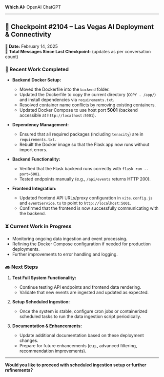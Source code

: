 **Which AI:** OpenAI ChatGPT

---

## 📝 Checkpoint #2104 – Las Vegas AI Deployment & Connectivity
**📅 Date:** February 14, 2025  
**🔢 Total Messages Since Last Checkpoint:** (updates as per conversation count)

### 🧩 Recent Work Completed
- **Backend Docker Setup:**
  - Moved the Dockerfile into the `backend` folder.
  - Updated the Dockerfile to copy the current directory (`COPY . /app/`) and install dependencies via `requirements.txt`.
  - Resolved container name conflicts by removing existing containers.
  - Updated Docker Compose to use host port **5001** (backend accessible at `http://localhost:5001`).

- **Dependency Management:**
  - Ensured that all required packages (including `tenacity`) are in `requirements.txt`.
  - Rebuilt the Docker image so that the Flask app now runs without import errors.

- **Backend Functionality:**
  - Verified that the Flask backend runs correctly with `flask run --port=5001`.
  - Tested endpoints manually (e.g., `/api/events` returns HTTP 200).

- **Frontend Integration:**
  - Updated frontend API URLs/proxy configuration in `vite.config.js` and `eventService.ts` to point to `http://localhost:5001`.
  - Confirmed that the frontend is now successfully communicating with the backend.

### ⏳ Current Work in Progress
- Monitoring ongoing data ingestion and event processing.
- Refining the Docker Compose configuration if needed for production deployments.
- Further improvements to error handling and logging.

### 🔜 Next Steps
1. **Test Full System Functionality:**  
   - Continue testing API endpoints and frontend data rendering.
   - Validate that new events are ingested and updated as expected.

2. **Setup Scheduled Ingestion:**  
   - Once the system is stable, configure cron jobs or containerized scheduled tasks to run the data ingestion script periodically.

3. **Documentation & Enhancements:**  
   - Update additional documentation based on these deployment changes.
   - Prepare for future enhancements (e.g., advanced filtering, recommendation improvements).

---

**Would you like to proceed with scheduled ingestion setup or further refinements?**